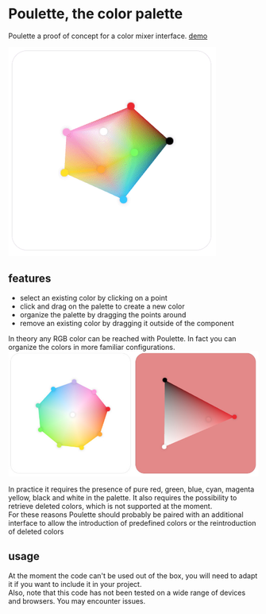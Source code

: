 # Poulette, the color palette

Poulette a proof of concept for a color mixer interface.
[demo](https://www.grgrdvrt.com/poulette-demo)

![demo](images/demo.gif)


## features
- select an existing color by clicking on a point
- click and drag on the palette to create a new color
- organize the palette by dragging the points around 
- remove an existing color by dragging it outside of the component

In theory any RGB color can be reached with Poulette. In fact you can organize the colors in more familiar configurations.  
![palettes configurations](images/palette_configurations.jpg)

In practice it requires the presence of pure red, green, blue, cyan, magenta yellow, black and white in the palette. It also requires the possibility to retrieve deleted colors, which is not supported at the moment.  
For these reasons Poulette should probably be paired with an additional interface to allow the introduction of predefined colors or the reintroduction of deleted colors  

## usage
At the moment the code can't be used out of the box, you will need to adapt it if you want to include it in your project.  
Also, note that this code has not been tested on a wide range of devices and browsers. You may encounter issues.

